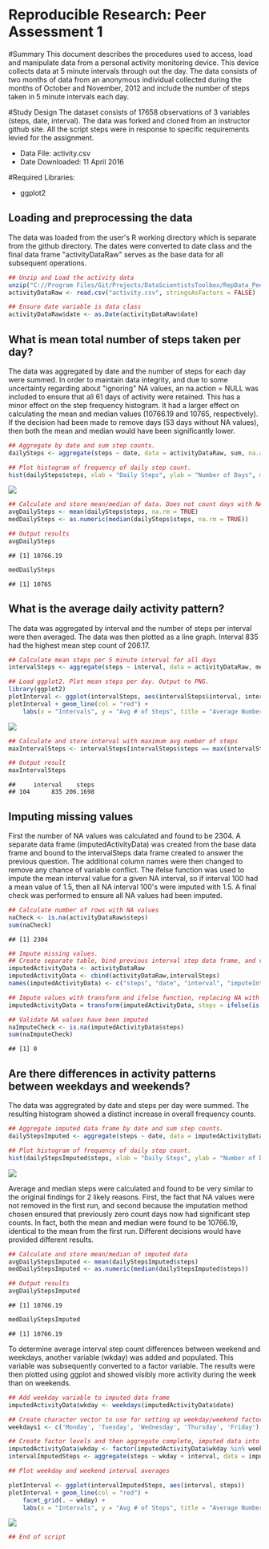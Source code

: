 # Reproducible Research: Peer Assessment 1
#Summary
This document describes the procedures used to access, load and manipulate data from a personal activity monitoring device. This device collects data at 5 minute intervals through out the day. The data consists of two months of data from an anonymous individual collected during the months of October and November, 2012 and include the number of steps taken in 5 minute intervals each day.

#Study Design
The dataset consists of 17658 observations of 3 variables (steps, date, interval). The data was forked and cloned from an instructor github site. All the script steps were in response to specific requirements levied for the assignment.

* Data File: activity.csv
* Date Downloaded: 11 April 2016

#Required Libraries:
* ggplot2

## Loading and preprocessing the data
The data was loaded from the user's R working directory which is separate from the github directory. The dates were converted to date class and the final data frame "activityDataRaw" serves as the base data for all subsequent operations.

```r
## Unzip and Load the activity data
unzip("C://Program Files/Git/Projects/DataScientistsToolbox/RepData_PeerAssessment1/activity.zip")
activityDataRaw <- read.csv("activity.csv", stringsAsFactors = FALSE)

## Ensure date variable is data class
activityDataRaw$date <- as.Date(activityDataRaw$date)
```

## What is mean total number of steps taken per day?
The data was aggregated by date and the number of steps for each day were summed. In order to maintain data integrity, and due to some uncertainty regarding about "ignoring" NA values, an na.action = NULL was included to ensure that all 61 days of activity were retained. This has a minor effect on the step frequency histogram. It had a larger effect on calculating the mean and median values (10766.19 and 10765, respectively). If the decision had been made to remove days (53 days without NA values), then both the mean and median would have been significantly lower.


```r
## Aggregate by date and sum step counts.
dailySteps <- aggregate(steps ~ date, data = activityDataRaw, sum, na.action = NULL)

## Plot histogram of frequency of daily step count.
hist(dailySteps$steps, xlab = "Daily Steps", ylab = "Number of Days", main = "Daily Steps Frequency", col = "red")
```

![](PA1_template_files/figure-html/unnamed-chunk-2-1.png)

```r
## Calculate and store mean/median of data. Does not count days with NA.
avgDailySteps <- mean(dailySteps$steps, na.rm = TRUE)
medDailySteps <- as.numeric(median(dailySteps$steps, na.rm = TRUE))

## Output results
avgDailySteps
```

```
## [1] 10766.19
```

```r
medDailySteps
```

```
## [1] 10765
```

## What is the average daily activity pattern?
The data was aggregated by interval and the number of steps per interval were then averaged. The data was then plotted as a line graph. Interval 835 had the highest mean step count of 206.17.


```r
## Calculate mean steps per 5 minute interval for all days
intervalSteps <- aggregate(steps ~ interval, data = activityDataRaw, mean)

## Load ggplot2. Plot mean steps per day. Output to PNG.
library(ggplot2)
plotInterval <- ggplot(intervalSteps, aes(intervalSteps$interval, intervalSteps$steps))
plotInterval + geom_line(col = "red") + 
    labs(x = "Intervals", y = "Avg # of Steps", title = "Average Number of Steps by Interval")
```

![](PA1_template_files/figure-html/unnamed-chunk-3-1.png)

```r
## Calculate and store interval with maximum avg number of steps
maxIntervalSteps <- intervalSteps[intervalSteps$steps == max(intervalSteps$steps),]

## Output result
maxIntervalSteps
```

```
##     interval    steps
## 104      835 206.1698
```

## Imputing missing values
First the number of NA values was calculated and found to be 2304. A separate data frame (imputedActivityData) was created from the base data frame and bound to the intervalSteps data frame created to answer the previous question. The additional column names were then changed to remove any chance of variable conflict. The ifelse function was used to impute the mean interval value for a given NA interval, so if interval 100 had a mean value of 1.5, then all NA interval 100's were imputed with 1.5. A final check was performed to ensure all NA values had been imputed.


```r
## Calculate number of rows with NA values
naCheck <- is.na(activityDataRaw$steps)
sum(naCheck)
```

```
## [1] 2304
```

```r
## Impute missing values. 
## Create separate table, bind previous interval step data frame, and rename bound columns
imputedActivityData <- activityDataRaw
imputedActivityData <- cbind(activityDataRaw,intervalSteps)
names(imputedActivityData) <- c("steps", "date", "interval", "imputeInt", "imputeSteps")

## Impute values with transform and ifelse function, replacing NA with imputeSteps value
imputedActivityData = transform(imputedActivityData, steps = ifelse(is.na(steps), imputeSteps, steps))

## Validate NA values have been imputed
naImputeCheck <- is.na(imputedActivityData$steps)
sum(naImputeCheck)
```

```
## [1] 0
```

## Are there differences in activity patterns between weekdays and weekends?
The data was aggregrated by date and steps per day were summed. The resulting histogram showed a distinct increase in overall frequency counts.


```r
## Aggregate imputed data frame by date and sum step counts.
dailyStepsImputed <- aggregate(steps ~ date, data = imputedActivityData, sum)

## Plot histogram of frequency of daily step count.
hist(dailyStepsImputed$steps, xlab = "Daily Steps", ylab = "Number of Days", main = "Daily Steps Frequency", col = "red")
```

![](PA1_template_files/figure-html/unnamed-chunk-5-1.png)

Average and median steps were calculated and found to be very similar to the original findings for 2 likely reasons. First, the fact that NA values were not removed in the first run, and second because the imputation method chosen ensured that previously zero count days now had significant step counts. In fact, both the mean and median were found to be 10766.19, identical to the mean from the first run. Different decisions would have provided different results.

```r
## Calculate and store mean/median of imputed data
avgDailyStepsImputed <- mean(dailyStepsImputed$steps)
medDailyStepsImputed <- as.numeric(median(dailyStepsImputed$steps))

## Output results
avgDailyStepsImputed
```

```
## [1] 10766.19
```

```r
medDailyStepsImputed
```

```
## [1] 10766.19
```

To determine average interval step count differences between weekend and weekdays, another variable (wkday) was added and populated. This variable was subsequently converted to a factor variable. The results were then plotted using ggplot and showed visibly more activity during the week than on weekends.


```r
## Add weekday variable to imputed data frame
imputedActivityData$wkday <- weekdays(imputedActivityData$date)

## Create character vector to use for setting up weekday/weekend factors
weekdays1 <- c('Monday', 'Tuesday', 'Wednesday', 'Thursday', 'Friday')

## Create factor levels and then aggregate complete, imputed data into new data frame.
imputedActivityData$wkday <- factor(imputedActivityData$wkday %in% weekdays1, levels=c(FALSE, TRUE), labels=c('weekend', 'weekday'))
intervalImputedSteps <- aggregate(steps ~ wkday + interval, data = imputedActivityData, mean)

## Plot weekday and weekend interval averages

plotInterval <- ggplot(intervalImputedSteps, aes(interval, steps))
plotInterval + geom_line(col = "red") + 
    facet_grid(. ~ wkday) +
    labs(x = "Intervals", y = "Avg # of Steps", title = "Average Number of Steps by Interval")
```

![](PA1_template_files/figure-html/unnamed-chunk-7-1.png)

```r
## End of script
```
